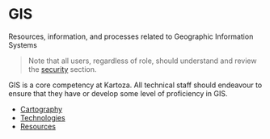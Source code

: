 # GIS

Resources, information, and processes related to Geographic Information Systems

> Note that all users, regardless of role, should understand and review the [security](../devops/security/index.md) section.

GIS is a core competency at Kartoza. All technical staff should endeavour to ensure that they have or develop some level of proficiency in GIS.

- [Cartography](./cartography/index.md)
- [Technologies](./technologies/index.md)
- [Resources](./resources/index.md)
